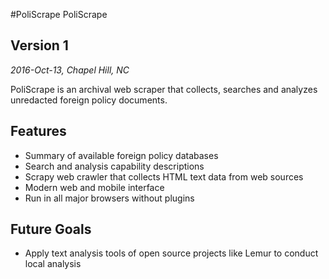 #PoliScrape
PoliScrape

## Version 1
_2016-Oct-13, Chapel Hill, NC_

PoliScrape is an archival web scraper that collects, searches and analyzes unredacted foreign policy documents.

## Features
- Summary of available foreign policy databases
- Search and analysis capability descriptions
- Scrapy web crawler that collects HTML text data from web sources 
- Modern web and mobile interface
- Run in all major browsers without plugins

## Future Goals
- Apply text analysis tools of open source projects like Lemur to conduct local analysis
